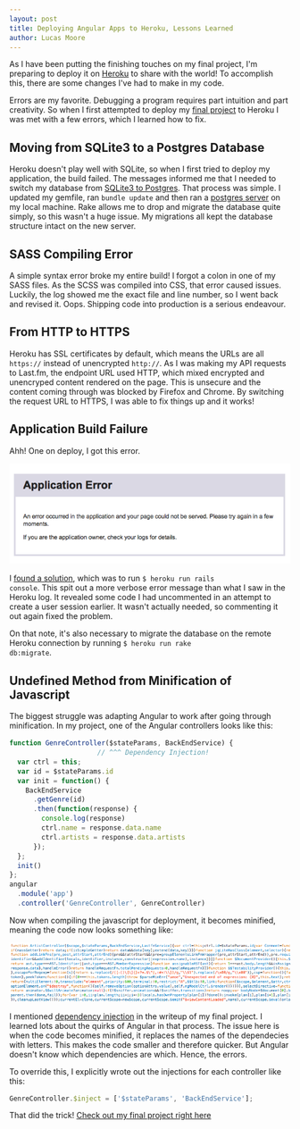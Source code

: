 ```yaml
---
layout: post
title: Deploying Angular Apps to Heroku, Lessons Learned
author: Lucas Moore
---
```


As I have been putting the finishing touches on my final project, I'm preparing to deploy it on [Heroku](https://devcenter.heroku.com/start) to share with the world! To accomplish this, there are some changes I've had to make in my code. 

Errors are my favorite. Debugging a program requires part intuition and part creativity. So when I first attempted to deploy my [final project](http://dev.thelucasmoore.com/2016/06/05/The-Spotify-API-and-Angular.html) to Heroku I was met with a few errors, which I learned how to fix.

## Moving from SQLite3 to a Postgres Database

Heroku doesn't play well with SQLite, so when I first tried to deploy my application, the build failed. The messages informed me that I needed to switch my database from [SQLite3 to Postgres](http://railscasts.com/episodes/342-migrating-to-postgresql). That process was simple. I updated my gemfile, ran <code>bundle update</code> and then ran a [postgres server](http://postgresapp.com/) on my local machine. Rake allows me to drop and migrate the database quite simply, so this wasn't a huge issue. My migrations all kept the database structure intact on the new server.

## SASS Compiling Error

A simple syntax error broke my entire build! I forgot a colon in one of my SASS files. As the SCSS was compiled into CSS, that error caused issues. Luckily, the log showed me the exact file and line number, so I went back and revised it. Oops. Shipping code into production is a serious endeavour.

## From HTTP to HTTPS

Heroku has SSL certificates by default, which means the URLs are all <code>https://</code> instead of unencrypted <code>http://</code>. As I was making my API requests to Last.fm, the endpoint URL used HTTP, which mixed encrypted and unencryped content rendered on the page. This is unsecure and the content coming through was blocked by Firefox and Chrome. By switching the request URL to HTTPS, I was able to fix things up and it works!

## Application Build Failure

Ahh! One on deploy, I got this error. 

![heroku error](/assets/app-error.png)

I [found a solution](http://stackoverflow.com/questions/13496827/heroku-deployment-error-h10-app-crashed), which was to run <code>$ heroku run rails console</code>. This spit out a more verbose error message than what I saw in the Heroku log. It revealed some code I had uncommented in an attempt to create a user session earlier. It wasn't actually needed, so commenting it out again fixed the problem.

On that note, it's also necessary to migrate the database on the remote Heroku connection by running <code>$ heroku run rake db:migrate</code>.

## Undefined Method from Minification of Javascript

The biggest struggle was adapting Angular to work after going through minification. In my project, one of the Angular controllers looks like this:

```javascript
function GenreController($stateParams, BackEndService) {
                      // ^^^ Dependency Injection!
  var ctrl = this;
  var id = $stateParams.id
  var init = function() {
    BackEndService
      .getGenre(id)
      .then(function(response) {
        console.log(response)
        ctrl.name = response.data.name
        ctrl.artists = response.data.artists
      });
  };
  init()
};
angular
  .module('app')
  .controller('GenreController', GenreController)
```

Now when compiling the javascript for deployment, it becomes minified, meaning the code now looks something like: 

![minified code](/assets/minified.png)

I mentioned [dependency injection](http://dev.thelucasmoore.com/2016/06/05/The-Spotify-API-and-Angular.html) in the writeup of my final project. I learned lots about the quirks of Angular in that process. The issue here is when the code becomes minified, it replaces the names of the dependecies with letters. This makes the code smaller and therefore quicker. But Angular doesn't know which dependencies are which. Hence, the errors.

To override this, I explicitly wrote out the injections for each controller like this: 

```javascript
GenreController.$inject = ['$stateParams', 'BackEndService'];
```
That did the trick! [Check out my final project right here](https://afternoon-island-86761.herokuapp.com/#/)